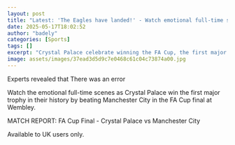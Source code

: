 ```yaml
---
layout: post
title: "Latest: 'The Eagles have landed!' - Watch emotional full-time scenes as Palace win FA Cup"
date: 2025-05-17T18:02:52
author: "badely"
categories: [Sports]
tags: []
excerpt: "Crystal Palace celebrate winning the FA Cup, the first major trophy in the club's history, as the full-time whislte blows on the FA Cup final at Wembl"
image: assets/images/37ead3d5d9c7e0468c61c04c73874a00.jpg
---
```


Experts revealed that There was an error

Watch the emotional full-time scenes as Crystal Palace win the first major trophy in their history by beating Manchester City in the FA Cup final at Wembley.

MATCH REPORT: FA Cup Final - Crystal Palace vs Manchester City

Available to UK users only.

